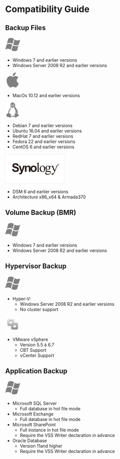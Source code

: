 # Compatibility Guide

## Backup Files

![](<../../.gitbook/assets/image (9).png>)

* Windows 7 and earlier versions
* Windows Server 2008 R2 and earlier versions

![](<../../.gitbook/assets/image (2).png>)

* MacOs 10.12 and earlier versions

![](<../../.gitbook/assets/image (19).png>)

* Debian 7 and earlier versions
* Ubuntu 16.04 and earlier versions
* RedHat 7 and earlier versions
* Fedora 22 and earlier versions
* CentOS 6 and earlier versions

![](<../../.gitbook/assets/image (32).png>)

* DSM 6 and earlier versions
* Architecture x86\_x64 & Armada370

## Volume Backup (BMR)

![](<../../.gitbook/assets/image (9).png>)

* Windows 7 and earlier versions
* Windows Server 2008 R2 and earlier versions

## Hypervisor Backup

![](<../../.gitbook/assets/image (9).png>)

* Hyper-V:
  * Windows Server 2008 R2 and earlier versions
  * No cluster support

![](<../../.gitbook/assets/image (29).png>)

* VMware vSphere
  * Version 5.5 à 6.7
  * CBT Support
  * vCenter Support

## Application Backup

![](<../../.gitbook/assets/image (9).png>)

* Microsoft SQL Server
  * Full database in hot file mode
* Microsoft Exchange
  * Full database in hot file mode
* Microsoft SharePoint
  * Full instance in hot file mode
  * Require the VSS Writer declaration in advance
* Oracle Database
  * Version 11and higher
  * Require the VSS Writer declaration in advance
